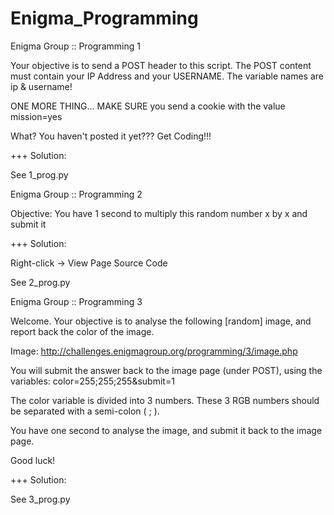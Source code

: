 # Enigma_Programming

Enigma Group :: Programming 1

Your objective is to send a POST header to this script. The POST content must contain your IP Address and your USERNAME. The variable names are ip & username!

ONE MORE THING... MAKE SURE you send a cookie with the value mission=yes

What? You haven't posted it yet??? Get Coding!!! 

+++ Solution:

See 1_prog.py


Enigma Group :: Programming 2

Objective:
You have 1 second to multiply this random number x by x and submit it

+++ Solution:

Right-click -> View Page Source Code

See 2_prog.py


Enigma Group :: Programming 3

Welcome. Your objective is to analyse the following [random] image, and report back the color of the image.

Image: http://challenges.enigmagroup.org/programming/3/image.php

You will submit the answer back to the image page (under POST), using the variables:
color=255;255;255&submit=1

The color variable is divided into 3 numbers. These 3 RGB numbers should be separated with a semi-colon ( ; ).

You have one second to analyse the image, and submit it back to the image page.

Good luck!

+++ Solution:

See 3_prog.py
